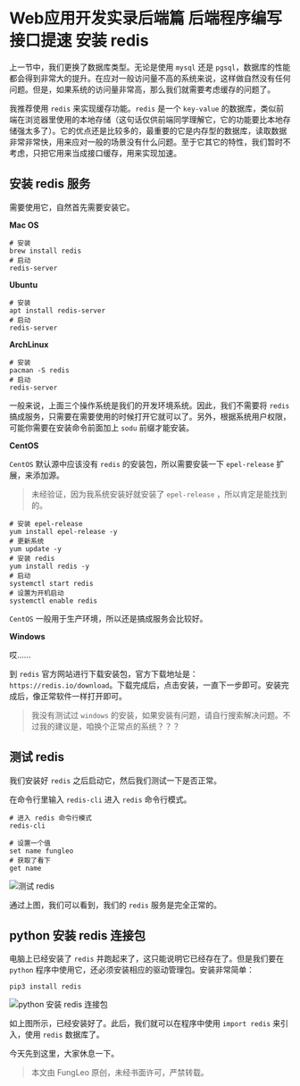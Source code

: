 # Web应用开发实录后端篇 后端程序编写 接口提速 安装 redis

上一节中，我们更换了数据库类型。无论是使用 `mysql` 还是 `pgsql`，数据库的性能都会得到非常大的提升。在应对一般访问量不高的系统来说，这样做自然没有任何问题。但是，如果系统的访问量非常高，那么我们就需要考虑缓存的问题了。

我推荐使用 `redis` 来实现缓存功能。`redis` 是一个 `key-value` 的数据库，类似前端在浏览器里使用的本地存储（这句话仅供前端同学理解它，它的功能要比本地存储强太多了）。它的优点还是比较多的，最重要的它是内存型的数据库，读取数据非常非常快，用来应对一般的场景没有什么问题。至于它其它的特性，我们暂时不考虑，只把它用来当成接口缓存，用来实现加速。

## 安装 redis 服务

需要使用它，自然首先需要安装它。

**Mac OS**

```#
# 安装
brew install redis
# 启动
redis-server
```

**Ubuntu**

```#
# 安装
apt install redis-server
# 启动
redis-server
```

**ArchLinux**

```#
# 安装
pacman -S redis
# 启动
redis-server
```

一般来说，上面三个操作系统是我们的开发环境系统。因此，我们不需要将 `redis` 搞成服务，只需要在需要使用的时候打开它就可以了。另外，根据系统用户权限，可能你需要在安装命令前面加上 `sodu` 前缀才能安装。

**CentOS**

`CentOS` 默认源中应该没有 `redis` 的安装包，所以需要安装一下 `epel-release` 扩展，来添加源。

> 未经验证，因为我系统安装好就安装了 `epel-release` ，所以肯定是能找到的。

```#
# 安装 epel-release
yum install epel-release -y
# 更新系统
yum update -y
# 安装 redis
yum install redis -y
# 启动
systemctl start redis
# 设置为开机启动
systemctl enable redis
```

`CentOS` 一般用于生产环境，所以还是搞成服务会比较好。

**Windows**

哎……

到 `redis` 官方网站进行下载安装包，官方下载地址是： `https://redis.io/download`。下载完成后，点击安装，一直下一步即可。安装完成后，像正常软件一样打开即可。

> 我没有测试过 `windows` 的安装，如果安装有问题，请自行搜索解决问题。不过我的建议是，咱换个正常点的系统？？？

## 测试 redis

我们安装好 `redis` 之后启动它，然后我们测试一下是否正常。

在命令行里输入 `redis-cli` 进入 `redis` 命令行模式。

```#
# 进入 redis 命令行模式
redis-cli

# 设置一个值
set name fungleo
# 获取了看下
get name
```

![测试 redis](https://raw.githubusercontent.com/fengcms/articles/master/image/ea/80e39320112567f3429b8c1bb7a279.jpg)

通过上图，我们可以看到，我们的 `redis` 服务是完全正常的。

## python 安装 redis 连接包

电脑上已经安装了 `redis` 并跑起来了，这只能说明它已经存在了。但是我们要在 `python` 程序中使用它，还必须安装相应的驱动管理包。安装非常简单：

```#
pip3 install redis
```

![python 安装 redis 连接包](https://raw.githubusercontent.com/fengcms/articles/master/image/7a/5d1cb33d710a2ffbe48fbb8e65fa04.jpg)

如上图所示，已经安装好了。此后，我们就可以在程序中使用 `import redis` 来引入，使用 `redis` 数据库了。

今天先到这里，大家休息一下。

> 本文由 FungLeo 原创，未经书面许可，严禁转载。


